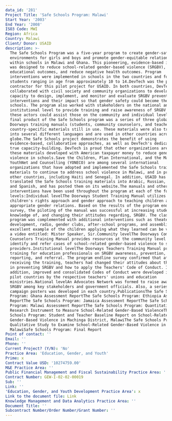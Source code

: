 ```yaml
---
data_id: '281'
Project Title: 'Safe Schools Program: Malawi'
Start Year: '2003'
End Year: '2008'
ISO3 Code: MWI
Region: Africa
Country: Malawi
Client/ Donor: USAID
description: >-
  The Safe Schools Program was a five-year program to create gender-safe
  environments for girls and boys and promote gender-equitable relationships
  within schools in Malawi and Ghana. This pioneering, evidence-based initiative
  was designed to reduce school-related gender-based violence (SRGBV), improve
  educational outcomes, and reduce negative health outcomes. Program
  interventions were implemented in schools in the two countries and focused on
  students ranging in age from approximately 10 to 14.DevTech was the prime
  contractor for this pilot project for USAID. In both countries, DevTech fully
  collaborated with civil society and community organizations to develop local
  capacity to design, implement, and monitor and evaluate SRGBV prevention
  interventions and their impact so that gender safety could become the norm in
  schools. The program also worked with stakeholders on the national and
  institutional level to provide training and raise awareness of SRGBV so that
  these actors could assist those on the community and individual levels. The
  final product of the Safe Schools program was a series of three global
  Doorways training manuals (students, community counselors, and teachers) and
  country-specific materials still in use. These materials were also translated
  into several different languages and are used in other countries across the
  globe.The Safe Schools project demonstrates the benefit of using
  evidence-based, collaborative approaches, as well as DevTech's dedication to
  true capacity-building. DevTech is proud that other organizations are using
  these materials developed with American taxpayer money to reduce gender-based
  violence in schools.Save the Children, Plan International, and the Malawian
  YouthNet and Counselling (YONECO) are among several international
  organizations that have adopted and implemented the Safe Schools training
  materials to continue to address school violence in Malawi, and in programs in
  other countries, including Haiti and Senegal. In addition, USAID has
  translated the Safe Schools training materials into Arabic, Russian, French,
  and Spanish, and has posted them on its website.The manuals and other
  interventions have been used throughout the program at each of the following
  levels:Individual levelThe Doorways Student Training Manual utilizes a
  children's rights approach and gender approach to teaching children about
  appropriate gender relations. Based on the results of the program endline
  survey, the piloting of the manual was successful at increasing students'
  knowledge of, and changing their attitudes regarding, SRGBV. The classroom
  program was complemented with additional interventions such as theater for
  development, radio, gender clubs, after-school programs, and assemblies. An
  excellent example of the children applying what they learned can be viewed on
  a video entitled: Mister Speaker, Sir.Community levelThe Doorways Community
  Counselors Training Manual provides resources at the community level to
  identify and refer cases of school-related gender-based violence to service
  providers.Institutional levelThe Doorways Teachers Training Manual provides
  training for education professionals on SRGBV awareness, prevention,
  reporting, and referral. The program endline survey confirmed that after
  receiving the training, teachers had changed their attitudes about their role
  in preventing SRGBV and how to apply the Teachers' Code of Conduct. In
  addition, improved and consolidated Codes of Conduct were developed in both
  pilot countries by the respective teachers' unions and education
  ministries.National levelAn Advocates Network was formed to raise awareness of
  SRGBV among key stakeholders and government officials. Also, a series of
  campaign posters was developed in each country.PublicationsThe Safe Schools
  Program: Ghana Assessment ReportThe Safe Schools Program: Ethiopia Assessment
  ReportThe Safe Schools Program: Jamaica Assessment ReportThe Safe Schools
  Program: Malawi Assessment ReportThe Safe Schools Program: Quantitative
  Research Instrument to Measure School-Related Gender-Based ViolenceThe Safe
  Schools Program: Student and Teacher Baseline Report on School-Related
  Gender-Based Violence in Machinga District, MalawiThe Safe Schools Program: A
  Qualitative Study to Examine School-Related Gender-Based Violence in
  MalawiSafe Schools Program: Final Report
Point of contact: ''
Email: ''
Phone: ''
Current Project? (Y/N): 'No'
Practice Area: 'Education, Gender, and Youth'
Prime: x
Contract Value USD: '10274759.00'
M&E Practice Area: ''
Public Financial Management and Fiscal Sustainability Practice Area: ''
Contract Number: GEW-I-02-02-00019
Sub: ''
Link: ''
'Education, Gender, and Youth Development Practice Area': x
Link to the document file: Link
Knowledge Management and Data Analytics Practice Area: ''
Document Title: ''
Subcontract Number/Order Number/Grant Number: ''
---
```

